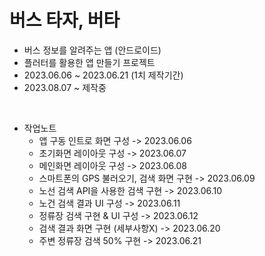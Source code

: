 # 버스 타자, 버타
- 버스 정보를 알려주는 앱 (안드로이드)
- 플러터를 활용한 앱 만들기 프로젝트<br>
- 2023.06.06 ~ 2023.06.21 (1치 제작기간)
- 2023.08.07 ~ 제작중
<br>

- 작업노트
  - 앱 구동 인트로 화면 구성 -> 2023.06.06
  - 초기화면 레이아웃 구성 -> 2023.06.07
  - 메인화면 레이아웃 구성 -> 2023.06.08
  - 스마트폰의 GPS 불러오기, 검색 화면 구현 -> 2023.06.09
  - 노선 검색 API을 사용한 검색 구현 -> 2023.06.10
  - 노건 검색 결과 UI 구성 -> 2023.06.11
  - 정류장 검색 구현 & UI 구성 -> 2023.06.12
  - 검색 결과 화면 구현 (세부사항X) -> 2023.06.20
  - 주변 정류장 검색 50% 구현 -> 2023.06.21
